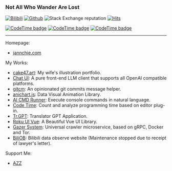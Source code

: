 ### Not All Who Wander Are Lost

[![Bilibili](https://img.shields.io/endpoint?logo=bilibili&style=social&url=https%3A%2F%2Fapi.zeroroku.com%2Fbilibili%2Fauthor%2Fshield%3Fmid%3D1850091)](https://space.bilibili.com/1850091)
[![Github](https://img.shields.io/github/followers/jannchie?label=Follow&style=social)](https://github.com/jannchie)
![Stack Exchange reputation](https://img.shields.io/stackexchange/stackoverflow/r/8625892?style=social&logo=stackoverflow&link=https%3A%2F%2Fstackoverflow.com%2Fusers%2F8625892%2Fjannchie)
[![Hits](https://hits.seeyoufarm.com/api/count/incr/badge.svg?url=https%3A%2F%2Fgithub.com%2FJannchie%2FJannchie&count_bg=%233D91C8&title_bg=%23555555&icon=github.svg&icon_color=%23E7E7E7&title=Views&edge_flat=true)](https://hits.seeyoufarm.com)

[![CodeTime badge](https://img.shields.io/endpoint?style=social&url=https%3A%2F%2Fapi.codetime.dev%2Fshield%3Fid%3D2%26project%3D%26in%3D0)](https://codetime.dev)
[![CodeTime badge](https://img.shields.io/endpoint?style=social&url=https%3A%2F%2Fapi.codetime.dev%2Fshield%3Fid%3D2%26project%3D%26in%3D604800000)](https://codetime.dev)
[![CodeTime badge](https://img.shields.io/endpoint?style=social&url=https%3A%2F%2Fapi.codetime.dev%2Fshield%3Fid%3D2%26project%3D%26in%3D86400000)](https://codetime.dev)

---

Homepage:
- [jannchie.com](https://jannchie.com/)

My Works:
- [cake47.art](http://cake47.art/): My wife's illustration portfolio.
- [Chat UI](https://chat.jannchie.com): A pure front-end LLM client that supports all OpenAI compatible platforms.
- [gitcm](https://github.com/Jannchie/gitcm): An opinionated git commits message helper.
- [anichart.js](https://github.com/Jannchie/anichart.js): Data Visual Animation Library.
- [AI CMD Runner](https://github.com/Jannchie/AI-cmd-runner): Execute console commands in natural language.
- [Code Time](https://codetime.dev): Count and analyze programming time based on editor plug-in.
- [Tr.GPT](https://trgpt.app): Translator GPT Application.
- [Roku UI Vue](https://roku-ui-vue.vercel.app): A Beautiful Vue UI Library.
- [Gazer System](https://github.com/Jannchie/gazer-system): Universal crawler microservice, based on gRPC, Docker and Tor.
- [BiliOB](https://www.biliob.com/): Bilibili data observe website (Maintenance stopped due to receipt of lawyer's letter).

Support Me:
- [AZZ](https://azz.net/jannchie)
